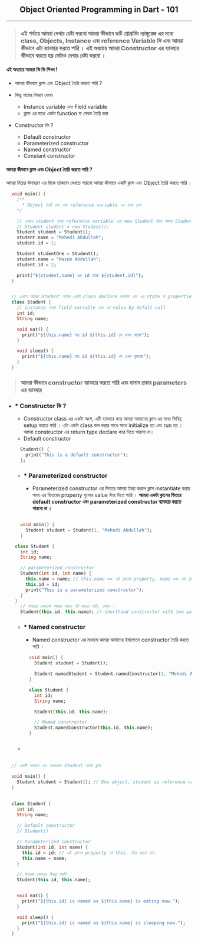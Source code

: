 <h2 style="text-align: center"> Object Oriented Programming in Dart - 101</h2><hr/>

> <h3 style="text-align: left"> এই পর্যায়ে আমরা দেখার চেষ্টা করবো আমরা কীভাবে ডার্ট প্রোগ্রামিং ল্যাঙ্গুয়েজ এর মধ্যে class, Objects, Instance এবং reference Variable কি এবং আমরা কীভাবে এটা ব্যাবহার করতে পারি । এই অধ্যায়ে আমরা Constructor এর ব্যাবহার কীভাবে করতে হয় সেটাও দেখার চেষ্টা করবো ।</h3>


#### এই অধ্যায়ে আমরা কি কি শিখব !

  * আমরা কীভাবে ক্লাস এবং Object তৈরি করতে পারি ?
  * কিছু নামের বিবরণ যেমন 
    * Instance variable এবং Field variable
    * ক্লাস এর মধ্যে একটা function বা মেথড তৈরি করা 

  * Constructor কি ?
    * Default constructor 
    * Parameterized constructor 
    * Named constructor
    * Constant constructor

#### আমরা কীভাবে ক্লাস এবং Object তৈরি করতে পারি ?
আমরা নিচের উদাহরণ এর দিকে তাকালে দেখতে পারবো আমরা কীভাবে একটি ক্লাস এবং Object তৈরি করতে পারি । 
```dart
  void main() {
    /**
      * Object তৈরি করা এবং reference variable এর মধ্যে রাখা 
    */ 

    // এখানে student হচ্ছে reference variable এবং new Student দিয়ে আমরা Student ক্লাস এর একটি object তৈরি করলাম , এখানে new keyword optional  
    // Student student = new Student();
    Student student = Student();
    student.name = "Mehedi Abdullah";
    student.id = 1;

    Student studentOne = Student();
    student.name = "Masum Abdullah";
    student.id = 2;

    print("${student.name} এর id হচ্ছে ${student.id}");
  }


  // এখানে আমরা Student নামের একটা class declare করলাম এবং এর state বা properties এবং behavior বা method define করে দিলাম  
  class Student {
    // instance অথবা field variable এবং এর value by defult null
    int id;
    String name;

    void eat() {
      print("${this.name} যার id ${this.id} সে এখন খাচ্ছে");
    }

    void sleep() {
      print("${this.name} যার id ${this.id} সে এখন ঘুমাচ্ছে");
    }
  }
```

> <h3>আমরা কীভাবে constructor ব্যাবহার করতে পারি এবং নানান প্রকার parameters এর ব্যাবহার </h3>

* ### *  Constructor কি ?
    * Constructor class এর একটা অংশ, এটি ব্যাবহার করে আমরা আমাদের ক্লাস এর মধ্যে ভিবিন্ন setup করতে পারি । এটা একটা class কল করার সাথে সাথে initialize হয় এবং run হয় । আমরা constructor এর return type declare করে দিতে পারবো না।
  * Default constructor 
  ```dart
    Student() {
      print("This is a default constructor");
    };
  ```

  * ###  * Parameterized constructor 
    * Parameterized constructor এর ভিতরে আমরা ইচ্ছা করলে ক্লাস instantiate করার সময় এর ভিতরের property গুলোর value দিয়া দিতে পারি । <strong>আমরা একটা ক্লাসের ভিতরে default constructor এবং parameterized constructor ব্যাবহার করতে পারবো না ।</strong>
  ```dart

    void main() {
      Student student = Student(1, "Mehedi Abdullah");
    }

  class Student {
    int id;
    String name;

    // parameterized constructor
    Student(int id, int name) {
      this.name = name; // this.name == এই ক্লাসের property, name == এই ক্লাসের লোকাল variable
      this.id = id;
      print("This is a parameterized constructor");
    }
  }
    // উপরের কোডকে আমরা আরও শর্ট করতে পারি, যেমন - 
    Student(this.id, this.name); // shorthand constructor with two parameters

  ```
  * ###  * Named constructor
    * Named constructor এর মাধ্যমে আমরা আমাদের ইচ্ছামতন constructor তৈরি করতে পারি ।
    ```dart
      void main() {
        Student student = Student();

        Student namedStudent = Student.namedConstructor(1, "Mehedi Abdullah");
      }

      class Student {
        int id;
        String name;

        Student(this.id, this.name);

        // Named constructor 
        Student.namedConstructor(this.id, this.name);
      }
    ```
  * <h3 style="color: white"> Constant constructor </h3>

```dart

  // একটি সাধারণ এবং অসাধারণ Student নামক ক্লাস 

  void main() {
    Student student = Student(); // One object, student is reference variable, Student() is act as default constructor
  }

  
  class Student {
    int id;
    String name;
    
    // Default constructor
    // Student()

    // Parameterized constructor
    Student(int id, int name) {
      this.id = id; // এই ক্লাসের property কে this. দিয়া ধরতে হবে 
      this.name = name;
    }

    // উপরের কোডের বিকল্প পদ্দতি
    Student(this.id, this.name);


    void eat() {
      print("${this.id} is named as ${this.name} is eating now.");
    }

    void sleep() {
      print("${this.id} is named as ${this.name} is sleeping now.");
    }
  }
```
